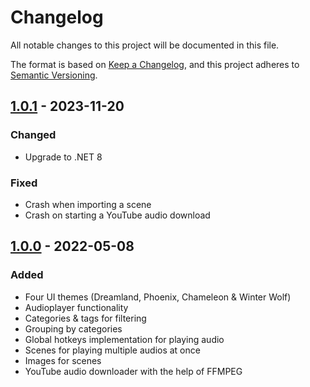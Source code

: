 # Changelog
All notable changes to this project will be documented in this file.

The format is based on [Keep a Changelog](https://keepachangelog.com/en/1.0.0/),
and this project adheres to [Semantic Versioning](https://semver.org/spec/v2.0.0.html).

## [1.0.1] - 2023-11-20
### Changed
- Upgrade to .NET 8
### Fixed
- Crash when importing a scene
- Crash on starting a YouTube audio download

## [1.0.0] - 2022-05-08
### Added
- Four UI themes (Dreamland, Phoenix, Chameleon & Winter Wolf)
- Audioplayer functionality
- Categories & tags for filtering
- Grouping by categories
- Global hotkeys implementation for playing audio
- Scenes for playing multiple audios at once
- Images for scenes
- YouTube audio downloader with the help of FFMPEG

[1.0.0]: https://github.com/WizHat-Studios/dreaming-phoenix/releases/tag/v1.0.0

[1.0.1]: https://github.com/WizHat-Studios/dreaming-phoenix/releases/tag/v1.0.1